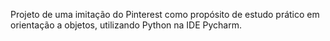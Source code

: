 Projeto de uma imitação do Pinterest como propósito de estudo prático em orientação a objetos, utilizando Python na IDE Pycharm.
